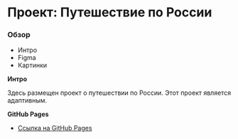 # Проект: Путешествие по России

### Обзор
* Интро
* Figma
* Картинки

**Интро**

Здесь размещен проект о путешествии по России.
Этот проект является адаптивным.

**GitHub Pages**

* [Ссылка на GitHub Pages](https://stas-makarov.github.io/russian-travel/)


